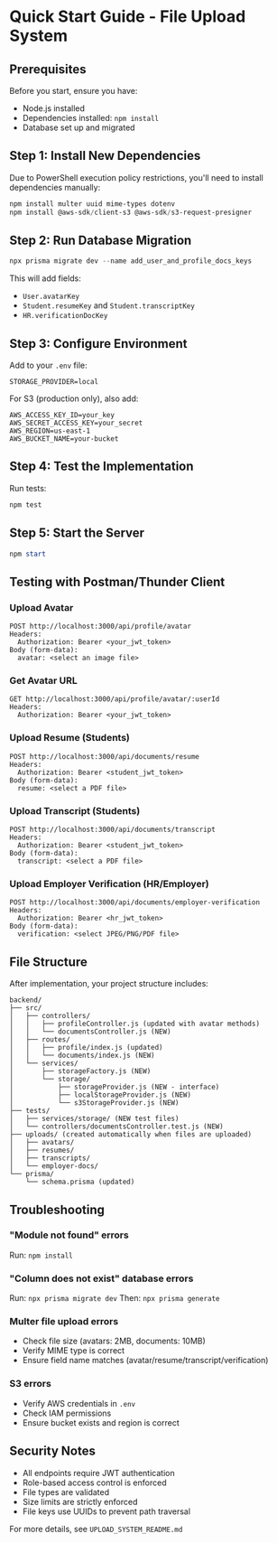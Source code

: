 # Quick Start Guide - File Upload System

## Prerequisites

Before you start, ensure you have:
- Node.js installed
- Dependencies installed: `npm install`
- Database set up and migrated

## Step 1: Install New Dependencies

Due to PowerShell execution policy restrictions, you'll need to install dependencies manually:

```powershell
npm install multer uuid mime-types dotenv
npm install @aws-sdk/client-s3 @aws-sdk/s3-request-presigner
```

## Step 2: Run Database Migration

```powershell
npx prisma migrate dev --name add_user_and_profile_docs_keys
```

This will add fields:
- `User.avatarKey`
- `Student.resumeKey` and `Student.transcriptKey`
- `HR.verificationDocKey`

## Step 3: Configure Environment

Add to your `.env` file:

```env
STORAGE_PROVIDER=local
```

For S3 (production only), also add:
```env
AWS_ACCESS_KEY_ID=your_key
AWS_SECRET_ACCESS_KEY=your_secret
AWS_REGION=us-east-1
AWS_BUCKET_NAME=your-bucket
```

## Step 4: Test the Implementation

Run tests:
```powershell
npm test
```

## Step 5: Start the Server

```powershell
npm start
```

## Testing with Postman/Thunder Client

### Upload Avatar
```
POST http://localhost:3000/api/profile/avatar
Headers:
  Authorization: Bearer <your_jwt_token>
Body (form-data):
  avatar: <select an image file>
```

### Get Avatar URL
```
GET http://localhost:3000/api/profile/avatar/:userId
Headers:
  Authorization: Bearer <your_jwt_token>
```

### Upload Resume (Students)
```
POST http://localhost:3000/api/documents/resume
Headers:
  Authorization: Bearer <student_jwt_token>
Body (form-data):
  resume: <select a PDF file>
```

### Upload Transcript (Students)
```
POST http://localhost:3000/api/documents/transcript
Headers:
  Authorization: Bearer <student_jwt_token>
Body (form-data):
  transcript: <select a PDF file>
```

### Upload Employer Verification (HR/Employer)
```
POST http://localhost:3000/api/documents/employer-verification
Headers:
  Authorization: Bearer <hr_jwt_token>
Body (form-data):
  verification: <select JPEG/PNG/PDF file>
```

## File Structure

After implementation, your project structure includes:

```
backend/
├── src/
│   ├── controllers/
│   │   ├── profileController.js (updated with avatar methods)
│   │   └── documentsController.js (NEW)
│   ├── routes/
│   │   ├── profile/index.js (updated)
│   │   └── documents/index.js (NEW)
│   └── services/
│       ├── storageFactory.js (NEW)
│       └── storage/
│           ├── storageProvider.js (NEW - interface)
│           ├── localStorageProvider.js (NEW)
│           └── s3StorageProvider.js (NEW)
├── tests/
│   ├── services/storage/ (NEW test files)
│   └── controllers/documentsController.test.js (NEW)
├── uploads/ (created automatically when files are uploaded)
│   ├── avatars/
│   ├── resumes/
│   ├── transcripts/
│   └── employer-docs/
└── prisma/
    └── schema.prisma (updated)
```

## Troubleshooting

### "Module not found" errors
Run: `npm install`

### "Column does not exist" database errors
Run: `npx prisma migrate dev`
Then: `npx prisma generate`

### Multer file upload errors
- Check file size (avatars: 2MB, documents: 10MB)
- Verify MIME type is correct
- Ensure field name matches (avatar/resume/transcript/verification)

### S3 errors
- Verify AWS credentials in `.env`
- Check IAM permissions
- Ensure bucket exists and region is correct

## Security Notes

- All endpoints require JWT authentication
- Role-based access control is enforced
- File types are validated
- Size limits are strictly enforced
- File keys use UUIDs to prevent path traversal

For more details, see `UPLOAD_SYSTEM_README.md`
